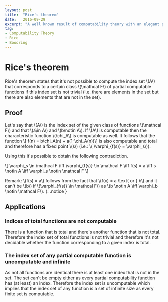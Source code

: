 ```yaml
---
layout: post
title:  "Rice's theorem"
date:   2016-09-29
excerpt: "A well known result of computability theory with an elegant proof"
tag:
- Computability Theory
- Rice
- Boooring
---
```


# Rice's theorem
Rice's theorem states that it's not possible to compute the index set  \\(A\\) that corresponds to a certain class \\(\mathcal F\\) of partial computable functions if this index set is not trivial (i.e. there are elements in the set but there are also elements that are not in the set).

## Proof

Let's say that \\(A\\) is the index set of the given class of functions \\(\mathcal F\\) and that \\(a\in A\\) and \\(b\notin A\\). If \\(A\\) is computable then the characteristic function \\(\chi_A\\) is computable as well. It follows that the function
\\[ f(n) = b\chi_A(n) + a(1-\chi_A(n))\\]
is also computable and total and therefore has a fixed point \\(s\\) (i.e.:	 \\( \varphi_{f(s)} = \varphi_s\\)).

Using this it's possible to obtain the following contradiction.

\\[
\varphi_s \in \mathcal F \iff \varphi_{f(s)} \in \mathcal F \iff f(s) = a \iff s \notin A \iff \varphi_s \notin \mathcal F
\\]


Remark: \\(f(s) = a\\) follows from the fact that \\(f(x) = a \text{ or } b\\) and it can't be \\(b\\) if \\(\varphi_{f(s)} \in \mathcal F\\) as \\(b \notin A \iff \varphi_b \notin \mathcal F\\).
{: .notice }

## Applications

### Indices of total functions are not computable

 There is a function that is total and there's another function that is not total. Therefore the index set of total functions is not trivial and therefore it's not decidable whether the function corresponding to a given index is total.

### The index set of any partial computable function is uncomputable and infinite

As not all functions are identical there is at least one index that is not in the set. The set can't be empty either as every partial computability function has (at least) an index. Therefore the index set is uncomputable which implies that the index set of any function is a set of infinite size as every finite set is computable.
